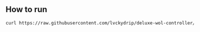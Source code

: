 ## How to run

```bash
curl https://raw.githubusercontent.com/lvckydrip/deluxe-wol-controller/refs/heads/master/setup.sh | bash
```